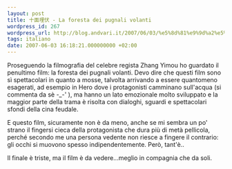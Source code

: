 ```yaml
---
layout: post
title: 十面埋伏 - La foresta dei pugnali volanti
wordpress_id: 267
wordpress_url: http://blog.andvari.it/2007/06/03/%e5%8d%81%e9%9d%a2%e5%9f%8b%e4%bc%8f-la-foresta-dei-pugnali-volanti/
tags: italiano
date: 2007-06-03 16:18:21.000000000 +02:00
---
```

Proseguendo la filmografia del celebre regista Zhang Yimou ho guardato il penultimo film: la foresta dei pugnali volanti. Devo dire che questi film sono sì spettacolari in quanto a mosse, talvolta arrivando a essere quantomeno esagerati, ad esempio in Hero dove i protagonisti camminano sull'acqua (si commenta da sè -_-' ), ma hanno un lato emozionale molto sviluppato e la maggior parte della trama è risolta con dialoghi, sguardi e spettacolari sfondi della cina feudale.

E questo film, sicuramente non è da meno, anche se mi sembra un po' strano il fingersi cieca della protagonista che dura più di metà pellicola, perché secondo me una persona vedente non riesce a fingere il contrario: gli occhi si muovono spesso indipendentemente. Però, tant'è..

Il finale è triste, ma il film è da vedere...meglio in compagnia che da soli.
